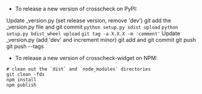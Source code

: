 - To release a new version of crosscheck on PyPI:

Update _version.py (set release version, remove 'dev')
git add the _version.py file and git commit
`python setup.py sdist upload`
`python setup.py bdist_wheel upload`
`git tag -a X.X.X -m 'comment'`
Update _version.py (add 'dev' and increment minor)
git add and git commit
git push
git push --tags

- To release a new version of crosscheck-widget on NPM:

```
# clean out the `dist` and `node_modules` directories
git clean -fdx
npm install
npm publish
```